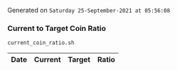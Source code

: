 Generated on `Saturday 25-September-2021 at 05:56:08`

### Current to Target Coin Ratio
`current_coin_ratio.sh`

Date|Current|Target|Ratio
---|---|---|---
